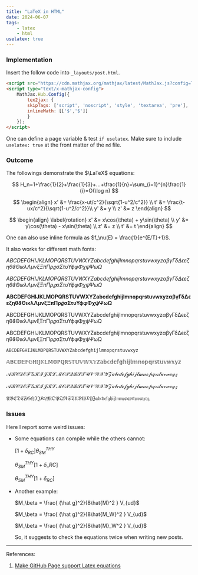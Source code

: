 ```yaml
---
title: "LaTeX in HTML"
date: 2024-06-07
tags:
    - latex
    - html
uselatex: true
---
```


### Implementation

Insert the follow code into `_layouts/post.html`.

```html
<script src="https://cdn.mathjax.org/mathjax/latest/MathJax.js?config=TeX-AMS-MML_HTMLorMML" type="text/javascript"></script>
<script type="text/x-mathjax-config">
    MathJax.Hub.Config({
        tex2jax: {
        skipTags: ['script', 'noscript', 'style', 'textarea', 'pre'],
        inlineMath: [['$','$']]
        }
    });
</script>
```

One can define a page variable & test `if uselatex`. Make sure to include `uselatex: true` at the front matter of the `md` file.

### Outcome

The followings demonstrate the $\LaTeX$ equations:

$$
H_n=1+\frac{1}{2}+\frac{1}{3}+...+\frac{1}{n}=\sum_{i=1}^{n}\frac{1}{i}=O(\log n)
$$

$$
\begin{align}
x' &= \frac{x-ut/c^2}{\sqrt{1-u^2/c^2}} \\
t' &= \frac{t-ux/c^2}{\sqrt{1-u^2/c^2}}\\
y' &= y \\
z' &= z
\end{align}
$$

$$
\begin{align} \label{rotation}
x' &= x\cos(\theta) + y\sin(\theta) \\
y' &= y\cos(\theta) - x\sin(\theta) \\
z' &= z \\
t' &= t
\end{align}
$$

One can also use inline formula as $f_\nu(E) = \frac{1}{e^{E/T}+1}$.

It also works for different math fonts:

$ABCDEFGHIJKLMOPQRSTUVWXYZabcdefghijlmnopqrstuvwxyz\alpha\beta\gamma\Gamma\delta\Delta\epsilon\varepsilon\zeta\eta\theta\vartheta\Theta\iota\kappa\lambda\Lambda\mu\nu\xi\Xi\pi\Pi\rho\varrho\sigma\Sigma\tau\upsilon\Upsilon\phi\varphi\Phi\chi\psi\Psi\omega\Omega$

$\mathit{ABCDEFGHIJKLMOPQRSTUVWXYZabcdefghijlmnopqrstuvwxyz\alpha\beta\gamma\Gamma\delta\Delta\epsilon\varepsilon\zeta\eta\theta\vartheta\Theta\iota\kappa\lambda\Lambda\mu\nu\xi\Xi\pi\Pi\rho\varrho\sigma\Sigma\tau\upsilon\Upsilon\phi\varphi\Phi\chi\psi\Psi\omega\Omega}$

$\mathbf{ABCDEFGHIJKLMOPQRSTUVWXYZabcdefghijlmnopqrstuvwxyz\alpha\beta\gamma\Gamma\delta\Delta\epsilon\varepsilon\zeta\eta\theta\vartheta\Theta\iota\kappa\lambda\Lambda\mu\nu\xi\Xi\pi\Pi\rho\varrho\sigma\Sigma\tau\upsilon\Upsilon\phi\varphi\Phi\chi\psi\Psi\omega\Omega}$

$\mathrm{ABCDEFGHIJKLMOPQRSTUVWXYZabcdefghijlmnopqrstuvwxyz\alpha\beta\gamma\Gamma\delta\Delta\epsilon\varepsilon\zeta\eta\theta\vartheta\Theta\iota\kappa\lambda\Lambda\mu\nu\xi\Xi\pi\Pi\rho\varrho\sigma\Sigma\tau\upsilon\Upsilon\phi\varphi\Phi\chi\psi\Psi\omega\Omega}$

$\mathsf{ABCDEFGHIJKLMOPQRSTUVWXYZabcdefghijlmnopqrstuvwxyz\alpha\beta\gamma\Gamma\delta\Delta\epsilon\varepsilon\zeta\eta\theta\vartheta\Theta\iota\kappa\lambda\Lambda\mu\nu\xi\Xi\pi\Pi\rho\varrho\sigma\Sigma\tau\upsilon\Upsilon\phi\varphi\Phi\chi\psi\Psi\omega\Omega}$

$\mathtt{ABCDEFGHIJKLMOPQRSTUVWXYZabcdefghijlmnopqrstuvwxyz}$

$\mathbb{ABCDEFGHIJKLMOPQRSTUVWXYZabcdefghijlmnopqrstuvwxyz}$

$\mathcal{ABCDEFGHIJKLMOPQRSTUVWXYZabcdefghijlmnopqrstuvwxyz}$

$\mathscr{ABCDEFGHIJKLMOPQRSTUVWXYZabcdefghijlmnopqrstuvwxyz}$

$\mathfrak{ABCDEFGHIJKLMOPQRSTUVWXYZabcdefghijlmnopqrstuvwxyz}$

### Issues

Here I report some weird issues:

- Some equations can compile while the others cannot:

    $[1+\delta_{RC}] \theta^{THY}_{SM}$

    $\theta^{THY}_{SM} [1+\delta\_{RC}]$ 
    
    $\theta^{THY}_{SM} [1+\delta_{RC}]$ 

- Another example:

    $M_\beta = \frac{ {\hat g}^2}{8\hat{M}^2 } V_{ud}$ 

    $M_\beta = \frac{ {\hat g}^2}{8\hat{M_W}^2 } V_{ud}$ 

    $M_\beta = \frac{ {\hat g}^2}{8\hat{M}_W^2 } V_{ud}$ 

    So, it suggests to check the equations twice when writing new posts.


---

References:

1. [Make GitHub Page support Latex equations](https://zhuanlan.zhihu.com/p/36302775)
